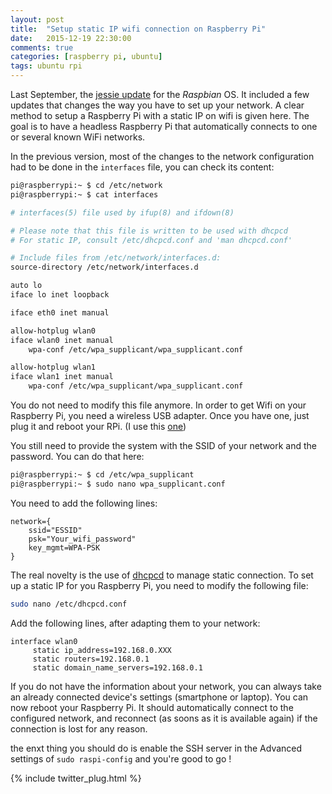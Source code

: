 ```yaml
---
layout: post
title:  "Setup static IP wifi connection on Raspberry Pi"
date:   2015-12-19 22:30:00
comments: true
categories: [raspberry pi, ubuntu]
tags: ubuntu rpi
---
```


   Last September, the [jessie update](https://www.raspberrypi.org/blog/raspbian-jessie-is-here/) for the *Raspbian* OS.
   It included a few updates that changes the way you have to set up your network. A clear method to setup a Raspberry Pi with a static IP on wifi is given here. The goal is to have a headless Raspberry Pi that automatically connects to one or several known WiFi networks. 
   
   In the previous version, most of the changes to the network configuration had to be done in the `interfaces` file, you can check its content:
   
```bash
pi@raspberrypi:~ $ cd /etc/network
pi@raspberrypi:~ $ cat interfaces

# interfaces(5) file used by ifup(8) and ifdown(8)

# Please note that this file is written to be used with dhcpcd
# For static IP, consult /etc/dhcpcd.conf and 'man dhcpcd.conf'

# Include files from /etc/network/interfaces.d:
source-directory /etc/network/interfaces.d

auto lo
iface lo inet loopback

iface eth0 inet manual

allow-hotplug wlan0
iface wlan0 inet manual
    wpa-conf /etc/wpa_supplicant/wpa_supplicant.conf

allow-hotplug wlan1
iface wlan1 inet manual
    wpa-conf /etc/wpa_supplicant/wpa_supplicant.conf
```

   You do not need to modify this file anymore. In order to get Wifi on your Raspberry Pi, you need a wireless USB adapter. Once you have one, just plug it and reboot your RPi. (I use this [one](http://www.amazon.com/TP-LINK-TL-WN725N-Wireless-Adapter-150Mbps/dp/B008IFXQFU)) 
   
   You still need to provide the system with the SSID of your network and the password. You can do that here:

```bash
pi@raspberrypi:~ $ cd /etc/wpa_supplicant
pi@raspberrypi:~ $ sudo nano wpa_supplicant.conf
```
You need to add the following lines:

```
network={
    ssid="ESSID"
    psk="Your_wifi_password"
    key_mgmt=WPA-PSK
}
```

The real novelty is the use of [dhcpcd](http://www.linuxfromscratch.org/blfs/view/svn/basicnet/dhcpcd.html) to manage static connection. To set up a static IP for you Raspberry Pi, you need to modify the following file:

```bash
sudo nano /etc/dhcpcd.conf
```

Add the following lines, after adapting them to your network:

```
interface wlan0
     static ip_address=192.168.0.XXX
     static routers=192.168.0.1
     static domain_name_servers=192.168.0.1
```

If you do not have the information about your network, you can always take an already connected device's settings (smartphone or laptop).
You can now reboot your Raspberry Pi. It should automatically connect to the configured network, and reconnect (as soons as it is available again) if the connection is lost for any reason.

   the enxt thing you should do is enable the SSH server in the Advanced settings of `sudo raspi-config` and you're good to go !
   

{% include twitter_plug.html %}

